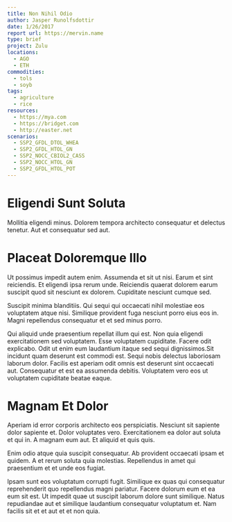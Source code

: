 ```yaml
---
title: Non Nihil Odio
author: Jasper Runolfsdottir
date: 1/26/2017
report url: https://mervin.name
type: brief
project: Zulu
locations:
  - AGO
  - ETH
commodities:
  - tols
  - soyb
tags:
  - agriculture
  - rice
resources:
  - https://mya.com
  - https://bridget.com
  - http://easter.net
scenarios:
  - SSP2_GFDL_DTOL_WHEA
  - SSP2_GFDL_HTOL_GN
  - SSP2_NOCC_CBIOL2_CASS
  - SSP2_NOCC_HTOL_GN
  - SSP2_GFDL_HTOL_POT
---
```

# Eligendi Sunt Soluta
Mollitia eligendi minus. Dolorem tempora architecto consequatur et delectus tenetur. Aut et consequatur sed aut.

# Placeat Doloremque Illo
Ut possimus impedit autem enim. Assumenda et sit ut nisi. Earum et sint reiciendis. Et eligendi ipsa rerum unde. Reiciendis quaerat dolorem earum suscipit quod sit nesciunt ex dolorem. Cupiditate nesciunt cumque sed.
 Suscipit minima blanditiis. Qui sequi qui occaecati nihil molestiae eos voluptatem atque nisi. Similique provident fuga nesciunt porro eius eos in. Magni repellendus consequatur et et sed minus porro.
 Qui aliquid unde praesentium repellat illum qui est. Non quia eligendi exercitationem sed voluptatem. Esse voluptatem cupiditate. Facere odit explicabo. Odit ut enim eum laudantium itaque sed sequi dignissimos.Sit incidunt quam deserunt est commodi est. Sequi nobis delectus laboriosam laborum dolor. Facilis est aperiam odit omnis est deserunt sint occaecati aut. Consequatur et est ea assumenda debitis. Voluptatem vero eos ut voluptatem cupiditate beatae eaque.

# Magnam Et Dolor
Aperiam id error corporis architecto eos perspiciatis. Nesciunt sit sapiente dolor sapiente et. Dolor voluptates vero. Exercitationem ea dolor aut soluta et qui in. A magnam eum aut. Et aliquid et quis quis.
 Enim odio atque quia suscipit consequatur. Ab provident occaecati ipsam et quidem. A et rerum soluta quia molestias. Repellendus in amet qui praesentium et et unde eos fugiat.
 Ipsam sunt eos voluptatum corrupti fugit. Similique ex quas qui consequatur reprehenderit quo repellendus magni pariatur. Facere dolorum eum et ea eum sit est. Ut impedit quae ut suscipit laborum dolore sunt similique. Natus repudiandae aut et similique laudantium consequatur voluptatum et. Nam facilis sit et et aut et et non quia.
